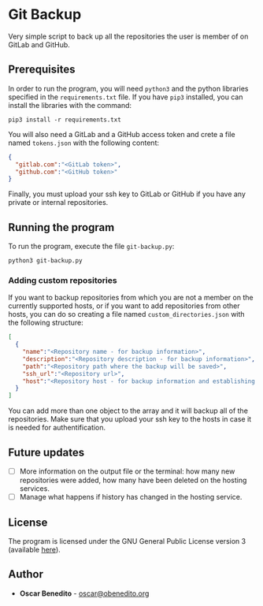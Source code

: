 # Git Backup

Very simple script to back up all the repositories the user is member of on GitLab and GitHub.

## Prerequisites

In order to run the program, you will need `python3` and the python libraries specified in the `requirements.txt` file. If you have `pip3` installed, you can install the libraries with the command:

```
pip3 install -r requirements.txt
```

You will also need a GitLab and a GitHub access token and crete a file named `tokens.json` with the following content:
```json
{
  "gitlab.com":"<GitLab token>",
  "github.com":"<GitHub token>"
}
```

Finally, you must upload your ssh key to GitLab or GitHub if you have any private or internal repositories.

## Running the program

To run the program, execute the file `git-backup.py`:

```
python3 git-backup.py
```

### Adding custom repositories

If you want to backup repositories from which you are not a member on the currently supported hosts, or if you want to add repositories from other hosts, you can do so creating a file named `custom_directories.json` with the following structure:

```json
[
  {
    "name":"<Repository name - for backup information>",
    "description":"<Repository description - for backup information>",
    "path":"<Repository path where the backup will be saved>",
    "ssh_url":"<Repository url>",
    "host":"<Repository host - for backup information and establishing saving directory>"
  }
]
```

You can add more than one object to the array and it will backup all of the repositories. Make sure that you upload your ssh key to the hosts in case it is needed for authentification.

## Future updates

 - [ ] More information on the output file or the terminal: how many new repositories were added, how many have been deleted on the hosting services.
 - [ ] Manage what happens if history has changed in the hosting service.

## License

The program is licensed under the GNU General Public License version 3 (available [here](https://www.gnu.org/licenses/gpl-3.0.html)).

## Author

- **Oscar Benedito** - oscar@obenedito.org
